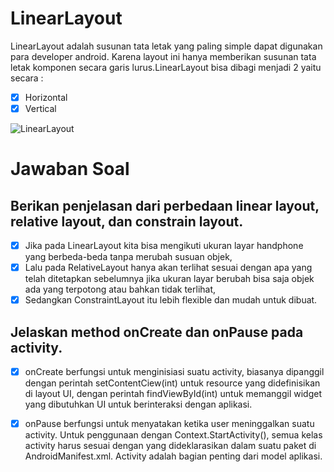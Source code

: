 # LinearLayout
LinearLayout adalah susunan tata letak yang paling simple dapat digunakan para
developer android. Karena layout ini hanya memberikan susunan tata letak komponen secara
garis lurus.LinearLayout bisa dibagi menjadi 2 yaitu secara :
- [x] Horizontal
- [x] Vertical

![LinearLayout](https://user-images.githubusercontent.com/63852448/107376896-fcd4e880-6b1c-11eb-8fcc-5ef6525916f3.jpeg)


# Jawaban Soal

## Berikan penjelasan dari perbedaan linear layout, relative layout, dan constrain layout.
- [x] Jika pada LinearLayout kita bisa mengikuti ukuran layar handphone yang berbeda-beda tanpa merubah susuan objek, 
- [x] Lalu pada RelativeLayout hanya akan terlihat sesuai dengan apa yang telah ditetapkan sebelumnya jika ukuran layar berubah bisa saja objek ada yang terpotong atau bahkan tidak terlihat, 
- [x] Sedangkan ConstraintLayout itu lebih flexible dan mudah untuk dibuat.

## Jelaskan method onCreate dan onPause pada activity.
- [x] onCreate berfungsi untuk menginisiasi suatu activity, biasanya dipanggil dengan perintah
setContentCiew(int) untuk resource yang didefinisikan di layout UI, dengan perintah
findViewById(int) untuk memanggil widget yang dibutuhkan UI untuk berinteraksi dengan
aplikasi.
- [x] onPause berfungsi untuk menyatakan ketika user meninggalkan suatu activity. Untuk penggunaan
dengan Context.StartActivity(), semua kelas activity harus sesuai dengan yang dideklarasikan
dalam suatu paket di AndroidManifest.xml. Activity adalah bagian penting dari model aplikasi.

